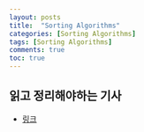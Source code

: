 ```yaml
---
layout: posts
title:  "Sorting Algorithms"
categories: [Sorting Algorithms]
tags: [Sorting Algorithms]
comments: true
toc: true
---
```

## 읽고 정리해야하는 기사
- [링크](https://medium.com/@ssbothwell/sorting-algorithms-and-big-o-analysis-332ce7b8e3a1)